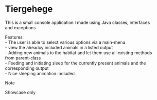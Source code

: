 # Tiergehege 

This is a small console application I made using Java classes, interfaces and exceptions    

  Features:\
    - The user is able to select various options via a main-menu\
    - view the alreadxy included animals in a listed output\
    - Adding new animals to the habitat and let them use all existing methods from parent-class\
    - Feeding and initiating sleep for the currently present animals and the corresponding output\
    - Nice sleeping animation included    
  
> [!NOTE]
>   Showcase only
